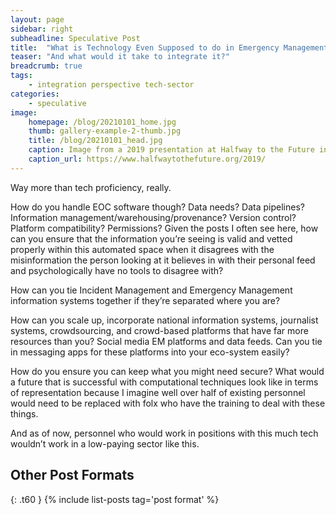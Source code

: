 ```yaml
---
layout: page
sidebar: right
subheadline: Speculative Post
title:  "What is Technology Even Supposed to do in Emergency Management?"
teaser: "And what would it take to integrate it?"
breadcrumb: true
tags:
    - integration perspective tech-sector
categories:
    - speculative
image:
    homepage: /blog/20210101_home.jpg
    thumb: gallery-example-2-thumb.jpg
    title: /blog/20210101_head.jpg
    caption: Image from a 2019 presentation at Halfway to the Future in Nottingham, UK
    caption_url: https://www.halfwaytothefuture.org/2019/
---
```

Way more than tech proficiency, really.

How do you handle EOC software though? Data needs? Data pipelines? Information management/warehousing/provenance? Version control? Platform compatibility? Permissions?
Given the posts I often see here, how can you ensure that the information you’re seeing is valid and vetted properly within this automated space when it disagrees with the misinformation the person looking at it believes in with their personal feed and psychologically have no tools to disagree with?

How can you tie Incident Management and Emergency Management information systems together if they’re separated where you are?

How can you scale up, incorporate national information systems, journalist systems, crowdsourcing, and crowd-based platforms that have far more resources than you? Social media EM platforms and data feeds. Can you tie in messaging apps for these platforms into your eco-system easily?

How do you ensure you can keep what you might need secure?
What would a future that is successful with computational techniques look like in terms of representation because I imagine well over half of existing personnel would need to be replaced with folx who have the training to deal with these things.

And as of now, personnel who would work in positions with this much tech wouldn’t work in a low-paying sector like this.


## Other Post Formats
{: .t60 }
{% include list-posts tag='post format' %}

